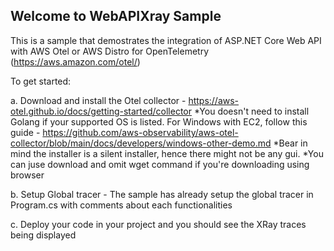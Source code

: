 ## Welcome to WebAPIXray Sample

This is a sample that demostrates the integration of ASP.NET Core Web API with AWS Otel or AWS Distro for OpenTelemetry (https://aws.amazon.com/otel/)

To get started:
  
  a. Download and install the Otel collector - https://aws-otel.github.io/docs/getting-started/collector
  *You doesn't need to install Golang if your supported OS is listed. For Windows with EC2, follow this guide - https://github.com/aws-observability/aws-otel-collector/blob/main/docs/developers/windows-other-demo.md
  *Bear in mind the installer is a silent installer, hence there might not be any gui. 
  *You can juse download and omit wget command if you're downloading using browser

  b. Setup Global tracer - The sample has already setup the global tracer in Program.cs with comments about each functionalities

  c. Deploy your code in your project and you should see the XRay traces being displayed

